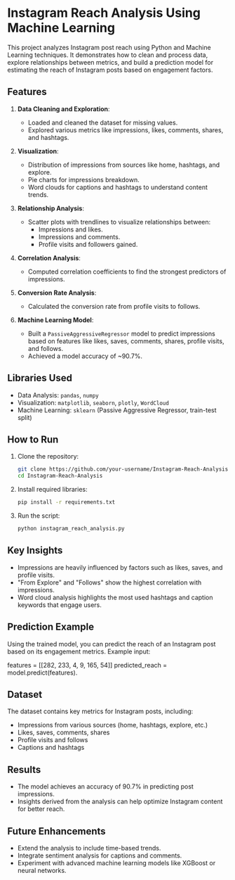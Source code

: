 # Instagram Reach Analysis Using Machine Learning

This project analyzes Instagram post reach using Python and Machine Learning techniques. It demonstrates how to clean and process data, explore relationships between metrics, and build a prediction model for estimating the reach of Instagram posts based on engagement factors.

## Features
1. **Data Cleaning and Exploration**:
   - Loaded and cleaned the dataset for missing values.
   - Explored various metrics like impressions, likes, comments, shares, and hashtags.
   
2. **Visualization**:
   - Distribution of impressions from sources like home, hashtags, and explore.
   - Pie charts for impressions breakdown.
   - Word clouds for captions and hashtags to understand content trends.

3. **Relationship Analysis**:
   - Scatter plots with trendlines to visualize relationships between:
     - Impressions and likes.
     - Impressions and comments.
     - Profile visits and followers gained.

4. **Correlation Analysis**:
   - Computed correlation coefficients to find the strongest predictors of impressions.

5. **Conversion Rate Analysis**:
   - Calculated the conversion rate from profile visits to follows.

6. **Machine Learning Model**:
   - Built a `PassiveAggressiveRegressor` model to predict impressions based on features like likes, saves, comments, shares, profile visits, and follows.
   - Achieved a model accuracy of ~90.7%.

## Libraries Used
- Data Analysis: `pandas`, `numpy`
- Visualization: `matplotlib`, `seaborn`, `plotly`, `WordCloud`
- Machine Learning: `sklearn` (Passive Aggressive Regressor, train-test split)

## How to Run
1. Clone the repository:
   ```bash
   git clone https://github.com/your-username/Instagram-Reach-Analysis.git
   cd Instagram-Reach-Analysis
2. Install required libraries:
   ```bash
   pip install -r requirements.txt
3. Run the script:
   ```bash
   python instagram_reach_analysis.py

## Key Insights
  - Impressions are heavily influenced by factors such as likes, saves, and profile visits.
  - "From Explore" and "Follows" show the highest correlation with impressions.
  - Word cloud analysis highlights the most used hashtags and caption keywords that engage users.

## Prediction Example
Using the trained model, you can predict the reach of an Instagram post based on its engagement metrics. Example input:

features = [[282, 233, 4, 9, 165, 54]]
predicted_reach = model.predict(features).

## Dataset
The dataset contains key metrics for Instagram posts, including:
  - Impressions from various sources (home, hashtags, explore, etc.)
  - Likes, saves, comments, shares
  - Profile visits and follows
  - Captions and hashtags

## Results
  - The model achieves an accuracy of 90.7% in predicting post impressions.
  - Insights derived from the analysis can help optimize Instagram content for better reach.

## Future Enhancements
  - Extend the analysis to include time-based trends.
  - Integrate sentiment analysis for captions and comments.
  - Experiment with advanced machine learning models like XGBoost or neural networks.
